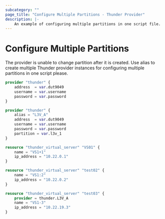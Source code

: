 ```yaml
---
subcategory: ""
page_title: "Configure Multiple Partitions - Thunder Provider"
description: |-
    An example of configuring multiple partitions in one script file.
---
```

 
# Configure Multiple Partitions 

The provider is unable to change partition after it is created.
Use alias to create multiple Thunder provider instances for configuring multiple partitions in one script please.
 
```terraform
provider "thunder" {
    address  = var.dut9049
    username = var.username
    password = var.password
}

provider "thunder" {
    alias = "L3V_A"
    address  = var.dut9049
    username = var.username
    password = var.password
    partition = var.l3v_1
}

resource "thunder_virtual_server" "VS01" {
    name = "VS1+1"
    ip_address = "10.22.0.1"
}

resource "thunder_virtual_server" "test02" {
    name = "VS1:2"
    ip_address = "10.22.0.2"
}

resource "thunder_virtual_server" "test03" {
    provider = thunder.L3V_A
    name = "VS1-3"
    ip_address = "10.22.19.3"
}
```
